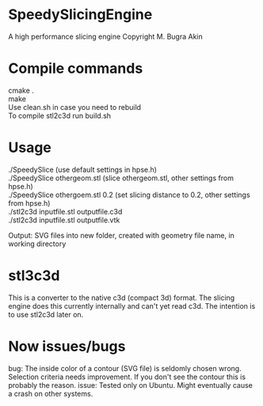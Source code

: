 # SpeedySlicingEngine
A high performance slicing engine
Copyright M. Bugra Akin

# Compile commands
cmake . \
make \
Use clean.sh in case you need to rebuild \
To compile stl2c3d run build.sh

# Usage
./SpeedySlice (use default settings in hpse.h) \
./SpeedySlice othergeom.stl (slice othergeom.stl, other settings from hpse.h) \
./SpeedySlice othergoem.stl 0.2 (set slicing distance to 0.2, other settings from hpse.h) \
./stl2c3d inputfile.stl outputfile.c3d \
./stl2c3d inputfile.stl outputfile.vtk 

Output: SVG files into new folder, created with geometry file name, in working directory

# stl3c3d	
This is a converter to the native c3d (compact 3d) format. 
The slicing engine does this currently internally and can't yet read c3d. 
The intention is to use stl2c3d later on.

# Now issues/bugs
bug: The inside color of a contour (SVG file) is seldomly chosen wrong. Selection criteria needs improvement. If you don't see the contour this is probably the reason. 
issue: Tested only on Ubuntu. Might eventually cause a crash on other systems.
